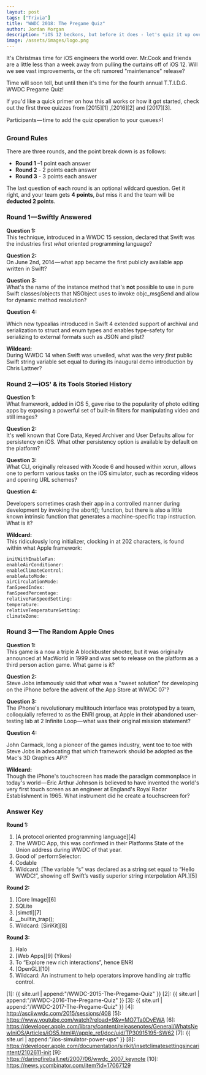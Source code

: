 ```yaml
---
layout: post
tags: ["Trivia"]
title: "WWDC 2018: The Pregame Quiz"
author: Jordan Morgan
description: "iOS 12 beckons, but before it does - let's quiz it up over iOS versions of yesterday."
image: /assets/images/logo.png
---
```

It's Christmas time for iOS engineers the world over. Mr.Cook and friends are a little less than a week away from pulling the curtains off of iOS 12. Will we see vast improvements, or the oft rumored "maintenance" release?

Time will soon tell, but until then it's time for the fourth annual T.T.I.D.G. WWDC Pregame Quiz!

If you'd like a quick primer on how this all works or how it got started, check out the first three quizzes from [2015][1] ,[2016][2] and [2017][3].

Participants — time to add the quiz operation to your queues⚡️!

### Ground Rules

There are three rounds, and the point break down is as follows:

* **Round 1** –1 point each answer
* **Round 2** - 2 points each answer
* **Round 3** - 3 points each answer

The last question of each round is an optional wildcard question. Get it right, and your team gets **4** **points**, _but_ miss it and the team will be **deducted 2 points**.

### Round 1 — Swiftly Answered

**Question 1:**  
This technique, introduced in a WWDC 15 session, declared that Swift was the industries first _what_ oriented programming language?

**Question 2:**  
On June 2nd, 2014 — what app became the first publicly available app written in Swift?

**Question 3:**  
What's the name of the instance method that's **not** possible to use in pure Swift classes/objects that NSObject uses to invoke objc_msgSend and allow for dynamic method resolution?

**Question 4:**

Which new typealias introduced in Swift 4 extended support of archival and serialization to struct and enum types and enables type-safety for serializing to external formats such as JSON and plist?

**Wildcard:**  
During WWDC 14 when Swift was unveiled, what was the _very first_ public Swift string variable set equal to during its inaugural demo introduction by Chris Lattner?

### Round 2 — iOS' & its Tools Storied History

**Question 1:**  
What framework, added in iOS 5, gave rise to the popularity of photo editing apps by exposing a powerful set of built-in filters for manipulating video and still images?

**Question 2:**  
It's well known that Core Data, Keyed Archiver and User Defaults allow for persistency on iOS. What other persistency option is available by default on the platform?

**Question 3:**  
What CLI, originally released with Xcode 6 and housed within xcrun, allows one to perform various tasks on the iOS simulator, such as recording videos and opening URL schemes?

**Question 4:**

Developers sometimes crash their app in a controlled manner during development by invoking the abort(); function, but there is also a little known intrinsic function that generates a machine-specific trap instruction. What is it?

**Wildcard:**  
This ridiculously long initializer, clocking in at 202 characters, is found within what Apple framework:

```swift
initWithEnableFan:  
enableAirConditioner:  
enableClimateControl:  
enableAutoMode:  
airCirculationMode:  
fanSpeedIndex:  
fanSpeedPercentage:  
relativeFanSpeedSetting:  
temperature:  
relativeTemperatureSetting:  
climateZone:
```
### Round 3 — The Random Apple Ones

**Question 1:**  
This game is a now a triple A blockbuster shooter, but it was originally announced at MacWorld in 1999 and was set to release on the platform as a third person action game. What game is it?

**Question 2:**  
Steve Jobs infamously said that _what_ was a "sweet solution" for developing on the iPhone before the advent of the App Store at WWDC 07'?

**Question 3:**  
The iPhone's revolutionary multitouch interface was prototyped by a team, colloquially referred to as the ENRI group, at Apple in their abandoned user-testing lab at 2 Infinite Loop — what was their original mission statement?

**Question 4:**

John Carmack, long a pioneer of the games industry, went toe to toe with Steve Jobs in advocating that which framework should be adopted as the Mac's 3D Graphics API?

**Wildcard:**  
Though the iPhone's touchscreen has made the paradigm commonplace in today's world — Eric Arthur Johnson is believed to have invented the world's very first touch screen as an engineer at England's Royal Radar Establishment in 1965. What instrument did he create a touchscreen for?

### Answer Key
<b>Round 1:</b>
1. [A protocol oriented programming language][4]
2. The WWDC App, this was confirmed in their Platforms State of the Union address during WWDC of that year.
3. Good ol’ performSelector:
4. Codable
5. Wildcard: 
[The variable “s” was declared as a string set equal to “Hello WWDC!”, showing off Swift’s vastly superior string interpolation API.][5]

<b>Round 2:</b>
1. [Core Image][6]
2. SQLite
3. [simctl][7]
4. __builtin_trap();
5. Wildcard: [SiriKit][8]

<b>Round 3:</b>
1. Halo
2. [Web Apps][9] (Yikes)
3. To “Explore new rich interactions”, hence ENRI
4. [OpenGL][10]
5. Wildcard: An instrument to help operators improve handling air traffic control.

[1]: {{ site.url | append:"/WWDC-2015-The-Pregame-Quiz" }}
[2]: {{ site.url | append:"/WWDC-2016-The-Pregame-Quiz" }}
[3]: {{ site.url | append:"/WWDC-2017-The-Pregame-Quiz" }}
[4]: http://asciiwwdc.com/2015/sessions/408
[5]: https://www.youtube.com/watch?reload=9&v=MO7Ta0DvEWA
[6]: https://developer.apple.com/library/content/releasenotes/General/WhatsNewIniOS/Articles/iOS5.html#//apple_ref/doc/uid/TP30915195-SW62
[7]: {{ site.url | append:"/ios-simulator-power-ups" }}
[8]: https://developer.apple.com/documentation/sirikit/insetclimatesettingsincarintent/2102611-init
[9]: https://daringfireball.net/2007/06/wwdc_2007_keynote
[10]: https://news.ycombinator.com/item?id=17067129